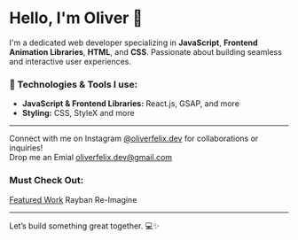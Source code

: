 # Hello, I'm Oliver 👋

I'm a dedicated web developer specializing in **JavaScript**, **Frontend Animation Libraries**, **HTML**, and **CSS**. Passionate about building seamless and interactive user experiences.

### 🔧 Technologies & Tools I use:
- **JavaScript & Frontend Libraries:** React.js, GSAP, and more
- **Styling:** CSS, StyleX and more

---

Connect with me on Instagram [@oliverfelix.dev](https://www.instagram.com/oliverfelix.dev/) for collaborations or inquiries! <br>
Drop me an Emial [oliverfelix.dev@gmail.com](mailto:oliverfelix.dev@gmail.com)

### Must Check Out:
[Featured Work](https://oliverfelixdev.github.io/Rayban-Reimagine/) Rayban Re-Imagine


---

Let’s build something great together. 💻✨
